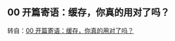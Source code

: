 ## 00 开篇寄语：缓存，你真的用对了吗？

转自：[00 开篇寄语：缓存，你真的用对了吗？](https://learn.lianglianglee.com/专栏/300分钟吃透分布式缓存-完/00%20开篇寄语：缓存，你真的用对了吗？.md)
